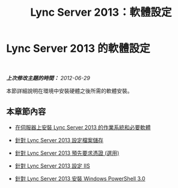 ﻿---
title: Lync Server 2013：軟體設定
TOCTitle: 軟體設定
ms:assetid: 13175527-6587-4e9c-b13c-c4b676cc83ec
ms:mtpsurl: https://technet.microsoft.com/zh-tw/library/JJ204692(v=OCS.15)
ms:contentKeyID: 49290160
ms.date: 08/10/2015
mtps_version: v=OCS.15
ms.translationtype: HT
---

# Lync Server 2013 的軟體設定

 

_**上次修改主題的時間：** 2012-06-29_

本節詳細說明在環境中安裝硬體之後所需的軟體安裝。

## 本章節內容

  - [在伺服器上安裝 Lync Server 2013 的作業系統和必要軟體](lync-server-2013-install-operating-systems-and-prerequisite-software-on-servers.md)

  - [針對 Lync Server 2013 設定檔案儲存](lync-server-2013-configure-dfs-file-storage.md)

  - [針對 Lync Server 2013 預先要求憑證 (選用)](lync-server-2013-request-certificates-in-advance-optional.md)

  - [針對 Lync Server 2013 設定 IIS](lync-server-2013-configure-iis.md)

  - [針對 Lync Server 2013 安裝 Windows PowerShell 3.0](lync-server-2013-installing-windows-powershell-3-0.md)

